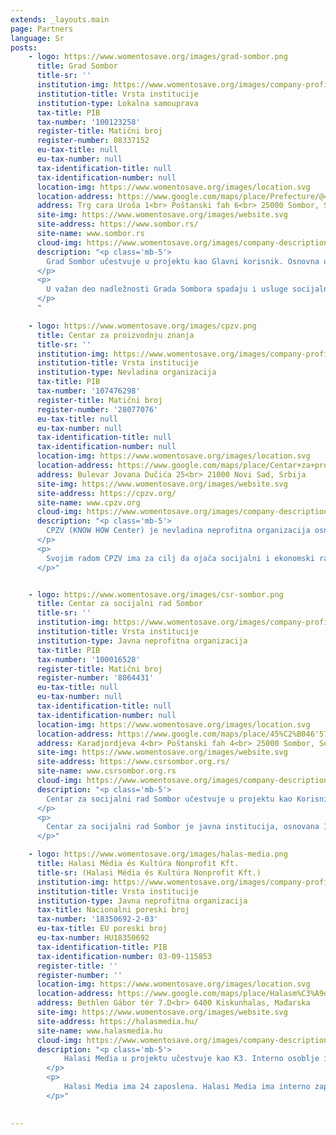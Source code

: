 ```yaml
---
extends: _layouts.main
page: Partners
language: Sr
posts: 
    - logo: https://www.womentosave.org/images/grad-sombor.png
      title: Grad Sombor
      title-sr: ''
      institution-img: https://www.womentosave.org/images/company-profile.svg
      institution-title: Vrsta institucije
      institution-type: Lokalna samouprava
      tax-title: PIB
      tax-number: '100123258'
      register-title: Matični broj
      register-number: 08337152
      eu-tax-title: null
      eu-tax-number: null
      tax-identification-title: null
      tax-identification-number: null
      location-img: https://www.womentosave.org/images/location.svg
      location-address: https://www.google.com/maps/place/Prefecture/@45.7695838,19.116124,17z/data=!3m1!4b1!4m5!3m4!1s0x475cb5930565eaab:0xe6e5a25dead78d13!8m2!3d45.7695801!4d19.1183127
      address: Trg cara Uroša 1<br> Poštanski fah 6<br> 25000 Sombor, Srbija
      site-img: https://www.womentosave.org/images/website.svg
      site-address: https://www.sombor.rs/
      site-name: www.sombor.rs
      cloud-img: https://www.womentosave.org/images/company-description.svg
      description: "<p class='mb-5'>
        Grad Sombor učestvuje u projektu kao Glavni korisnik. Osnovna uloga Grada jeste da osigura da se svi radovi izvrše unutar predloženog vremenskog okvira i u skladu sa pozitivnom nacionalnim zakonodavstvom i zakonodavstvom EU. Zajedno sa K1 (K=Korisnik), K2 i K3 Grad organizuje i učestvuje na sastancima tokom pripremne faze projekta, a nastavlja i zajedničku saradnju u pogledu daljih aktivnosti unutar projektnog ciklusa. Služba za odnose sa javnošću Grada Sombora obavljaće promotivne aktivnosti predviđene projektom.
      </p>
      <p>
        U važan deo nadležnosti Grada Sombora spadaju i usluge socijalne zaštite koje obuhvataju proaktivnu politiku inkluzije. Prethodna iskustva koja su blisko vezana za ovaj projekat podstiču operativne kapacitete Grada prilikom primene projekta. Osim toga, Grad ima 153 zaposlena i njegova administracija radi kroz specijalizovane organizacione jedinice – odeljenja. Unutar ovog projekta, najveći deo leži na osoblju Odeljenja za poljoprivredu, Odeljenja za socijalnu zaštitu i Odeljenja za lokalni ekonomski razvoj. Pored toga, projektni tim uključuje i stručnjake nadležne za vođenje evidencije pri upravljanju projektom. Stabilnu finansijsku situaciju obezbeđuje status Grada kao institucije koja se javno finansira.
      </p>
      "

    - logo: https://www.womentosave.org/images/cpzv.png
      title: Centar za proizvodnju znanja
      title-sr: ''
      institution-img: https://www.womentosave.org/images/company-profile.svg
      institution-title: Vrsta institucije
      institution-type: Nevladina organizacija
      tax-title: PIB
      tax-number: '107476298'
      register-title: Matični broj
      register-number: '28077076'
      eu-tax-title: null
      eu-tax-number: null
      tax-identification-title: null
      tax-identification-number: null
      location-img: https://www.womentosave.org/images/location.svg
      location-address: https://www.google.com/maps/place/Centar+za+proizvodnju+znanja+i+ve%C5%A1tina/@45.2508829,19.7966082,17z/data=!4m13!1m7!3m6!1s0x475b11cf322d62af:0xfbb3eba40febb7d8!2sBulevar+Jovana+Du%C4%8Di%C4%87a+25,+Novi+Sad!3b1!8m2!3d45.2508791!4d19.7987969!3m4!1s0x475b11cf3203d6a1:0x40fd1f92223bdea9!8m2!3d45.2511914!4d19.7987218
      address: Bulevar Jovana Dučića 25<br> 21000 Novi Sad, Srbija
      site-img: https://www.womentosave.org/images/website.svg
      site-address: https://cpzv.org/
      site-name: www.cpzv.org
      cloud-img: https://www.womentosave.org/images/company-description.svg
      description: "<p class='mb-5'>
        CPZV (KNOW HOW Center) je nevladina neprofitna organizacija osnovana u februaru 2012. godine. U ovom projektu, CPZV ima ulogu K1. Glavni cilj Udruženja jeste da doprinese razvoju inkluzivnog društva izgradnjom kapaciteta. Unutar projekta, K1 će biti nadležan za transfer znanja putem edukativnih radionica, definišući kriterijume odabira učesnika u obuci i u pripremnim aktivnostima za uspostavljanje socijalnog preduzeća. 
      </p>
      <p>
        Svojim radom CPZV ima za cilj da ojača socijalni i ekonomski razvoj lokalnih zajednica u regionu, kao i da podrži proces evrointegracija, proces strateškog razvoja, privlačenja fondova i pojačane odgovornosti i kvaliteta rada lokalnih i regionalnih vlada i institucija. Rad CPZV-a je organizovan kroz 3 programa: Program za decu i porodicu; Program za Rome i Program za omladinu. Ima troje zaposlenih na neodređeno, 27 zaposlenih po ugovoru i 30 volontera. Članovi imaju više od 12 godina radnog iskustva na koordinaciji projekta; vršioce obuka i autore akreditovanih edukativnih programa o projektnom i strateškom upravljanju; ljudske resurse; široko iskustvo u radu sa socijalno ugroženim grupama, kao i sa socijalnim preduzetništvom. 
      </p>"


    - logo: https://www.womentosave.org/images/csr-sombor.png
      title: Centar za socijalni rad Sombor
      title-sr: ''
      institution-img: https://www.womentosave.org/images/company-profile.svg
      institution-title: Vrsta institucije
      institution-type: Javna neprofitna organizacija
      tax-title: PIB
      tax-number: '100016528'
      register-title: Matični broj
      register-number: '8064431'
      eu-tax-title: null
      eu-tax-number: null
      tax-identification-title: null
      tax-identification-number: null
      location-img: https://www.womentosave.org/images/location.svg
      location-address: https://www.google.com/maps/place/45%C2%B046'57.3%22N+19%C2%B006'35.7%22E/@45.7825842,19.1077267,17z/data=!4m14!1m7!3m6!1s0x475cb5874156601f:0xade6ef553a2079ba!2zS2FyYcSRb3LEkWV2YSA0LCBTb21ib3I!3b1!8m2!3d45.7825925!4d19.1099384!3m5!1s0x0:0x0!7e2!8m2!3d45.7825953!4d19.109921
      address: Karadjordjeva 4<br> Poštanski fah 4<br> 25000 Sombor, Serbia
      site-img: https://www.womentosave.org/images/website.svg
      site-address: https://www.csrsombor.org.rs/
      site-name: www.csrsombor.org.rs
      cloud-img: https://www.womentosave.org/images/company-description.svg
      description: "<p class='mb-5'>
        Centar za socijalni rad Sombor učestvuje u projektu kao Korisnik 2. Centar će razviti metodologiju za odabir naselja na osnovu socijalne mape i za odabir žena na osnovu socijalnog statusa, samohranih majki i žena u porodicama sa dvoje ili više dece. Osim toga, napraviće i referentne uslove za izvođenje studije o mogućnostima socijalnog preduzetnišva i socijalne inkluzije za žene iz osetljivih grupa u ruralnim oblastima.
      </p>
      <p>
        Centar za socijalni rad Sombor je javna institucija, osnovana 1960. Danas im 42 zaposlenih. Stručne poslove obavljaju socijalni radnici, pravnici, psiholozi, pedagozi, svi sa licencom za rad na socijalnoj zaštiti. Gorenavedene zadatke obavlja 29 zaposlenih. Centar ima bazu podataka za decu, mlade, odrasle i starije korisnike socijalne pomoći, korisnike jednokratne finansijske pomoći, nadoknade za negu i pomoć, proširena roditeljska prava, osobe pod nadzorom, klijente smeštene u socijalne institucije ili hraniteljske porodice, žrtve porodičnog nasilja. Sve navedeno predstavlja ključne kompetencije koje ovaj projekat zahteva, a Centar se nalazi u jedinstvenoj poziciji da može da ih obezbedi.
      </p>"

    - logo: https://www.womentosave.org/images/halas-media.png
      title: Halasi Média és Kultúra Nonprofit Kft.
      title-sr: (Halasi Média és Kultúra Nonprofit Kft.)
      institution-img: https://www.womentosave.org/images/company-profile.svg
      institution-title: Vrsta institucije
      institution-type: Javna neprofitna organizacija
      tax-title: Nacionalni poreski broj
      tax-number: '18350692-2-03'
      eu-tax-title: EU poreski broj
      eu-tax-number: HU18350692
      tax-identification-title: PIB
      tax-identification-number: 03-09-115853
      register-title: ''
      register-number: ''
      location-img: https://www.womentosave.org/images/location.svg
      location-address: https://www.google.com/maps/place/Halasm%C3%A9dia+Nonprofit+Kft./@46.4303594,19.477299,17z/data=!3m1!4b1!4m5!3m4!1s0x4743a0e6de56223b:0xff82e600baf1a58b!8m2!3d46.4303557!4d19.4794877
      address: Bethlen Gábor tér 7.D<br> 6400 Kiskunhalas, Mađarska
      site-img: https://www.womentosave.org/images/website.svg
      site-address: https://halasmedia.hu/
      site-name: www.halasmedia.hu
      cloud-img: https://www.womentosave.org/images/company-description.svg
      description: "<p class='mb-5'>
            Halasi Media u projektu učestvuje kao K3. Interno osoblje i eksterni eksperti obezbediće učesnicima projekta neophodne praktične treninge u procesu uzgoja lavande, od sadnje do njene prerade u eterično ulje. Oni će takođe koristiti svoje iskustvo pri kreiranju medijskog sadržaja koji će se pojaviti u komunikaciji, PR-u, i medijskim aktivnostima projekta.
        </p>
        <p>
            Halasi Media ima 24 zaposlena. Halasi Media ima interno zaposleno osoblje čije iskustvo omogućuje podučavanje različitih uzrasnih grupa. U vezi sa ovim projektom Halasi Media je angažovan kao spoljni stručni konsultant u cilju obezbeđivanja neophodnog znanja o uzgoju i obradi lavande, pored ekspertize u poljoprivrednom inženjerstvu. S obzirom na bogato iskustvo i specijalizovano znanje o sadnji i obradi lavande, tim Halasi media ima dovoljno operativnih kapaciteta za realizaciju ovog projekta. Druga važna komponenta njihovog rada je kreiranje medijskog sadržaja: novinskog, TV, radio i onlajn sadržaja. Oni održavaju gradski sajt sa informacijama i pokrivaju prevashodno socijalne i kulturne teme, i imaju razvijen promotivni portfolio, posebno važan kod primene projektnih aktivnosti.
        </p>"

          
---
```


